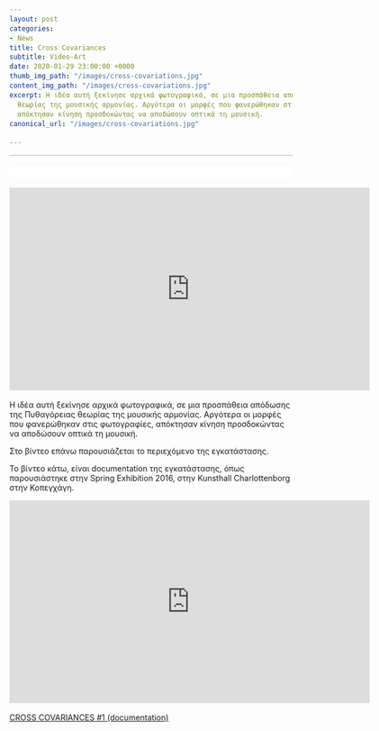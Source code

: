 ```yaml
---
layout: post
categories:
- News
title: Cross Covariances
subtitle: Video-Art
date: 2020-01-29 23:00:00 +0000
thumb_img_path: "/images/cross-covariations.jpg"
content_img_path: "/images/cross-covariations.jpg"
excerpt: Η ιδέα αυτή ξεκίνησε αρχικά φωτογραφικά, σε μια προσπάθεια απόδωσης της Πυθαγόρειας
  θεωρίας της μουσικής αρμονίας. Αργότερα οι μορφές που φανερώθηκαν στις φωτογραφίες,
  απόκτησαν κίνηση προσδοκώντας να αποδώσουν οπτικά τη μουσική.
canonical_url: "/images/cross-covariations.jpg"

---
```

![](/images/bwok-2.jpg)

<iframe src="https://player.vimeo.com/video/180244597" width="640" height="360" frameborder="0" allow="autoplay; fullscreen" allowfullscreen></iframe>

Η ιδέα αυτή ξεκίνησε αρχικά φωτογραφικά, σε μια προσπάθεια απόδωσης της Πυθαγόρειας θεωρίας της μουσικής αρμονίας. Αργότερα οι μορφές που φανερώθηκαν στις φωτογραφίες, απόκτησαν κίνηση προσδοκώντας να αποδώσουν οπτικά τη μουσική.

Στο βίντεο επάνω παρουσιάζεται το περιεχόμενο της εγκατάστασης.

Το βίντεο κάτω, είναι documentation της εγκατάστασης, όπως παρουσιάστηκε στην Spring Exhibition 2016, στην Kunsthall Charlottenborg στην Κοπεγχάγη.

<iframe src="https://player.vimeo.com/video/158936852" width="640" height="360" frameborder="0" allow="autoplay; fullscreen" allowfullscreen></iframe>

<p><a href="[https://vimeo.com/158936852](https://vimeo.com/158936852 "https://vimeo.com/158936852")">CROSS COVARIANCES #1 (documentation)</a> 